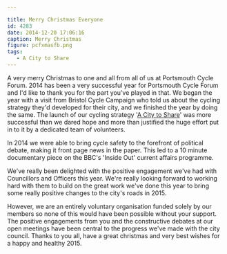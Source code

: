 ```yaml
---

title: Merry Christmas Everyone
id: 4283
date: 2014-12-20 17:06:16
caption: Merry Christmas
figure: pcfxmasfb.png
tags:
   - A City to Share
---
```


A very merry Christmas to one and all from all of us at Portsmouth Cycle Forum. 2014 has been a very successful year for Portsmouth Cycle Forum and I'd like to thank you for the part you've played in that. We began the year with a visit from Bristol Cycle Campaign who told us about the cycling strategy they'd developed for their city, and we finished the year by doing the same. The launch of our cycling strategy '[A City to Share](http://acitytoshare.org "A City to Share")' was more successful than we dared hope and more than justified the huge effort put in to it by a dedicated team of volunteers.

In 2014 we were able to bring cycle safety to the forefront of political debate, making it front page news in the paper. This led to a 10 minute documentary piece on the BBC's 'Inside Out' current affairs programme.

We've really been delighted with the positive engagement we've had with Councillors and Officers this year. We're really looking forward to working hard with them to build on the great work we've done this year to bring some really positive changes to the city's roads in 2015.

However, we are an entirely voluntary organisation funded solely by our members so none of this would have been possible without your support. The positive engagements from you and the constructive debates at our open meetings have been central to the progress we've made with the city council. Thanks to you all, have a great christmas and very best wishes for a happy and healthy 2015.
